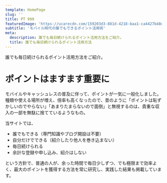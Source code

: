 ```yaml
---
template: HomePage
slug: ''
title: PT 999
featuredImage: 'https://ucarecdn.com/159203d3-881d-4218-baa1-ca4427b48d0d/'
subtitle: 'モバイル時代の誰でもできるポイント活用術'
meta:
  description: 誰でも毎日続けられるポイント活用方法をご紹介。
  title: 誰でも毎日続けられるポイント活用方法
---
```


誰でも毎日続けられるポイント活用方法をご紹介。

# ポイントはますます重要に

モバイルやキャッシュレスの普及に伴って、ポイントが一気に一般化しました。種類や使える場所が増え、倍率も高くなったので、昔のように「ポイントは恥ずかしいのでやらない」「あまりたまらないので面倒」と無視するのは、貴重な収入の一部を無駄に捨てているようなもの。

当サイトでは、
- 誰でもできる（専門知識やブログ開設は不要）
- 自分だけでできる（紹介したり他人を巻き込まない）
- 毎日続けられる
- 余計な登録や申し込み、紹介はしない

という方針で、普通の人が、余った時間で毎日少しずつ、でも極限まで効率よく、最大のポイントを獲得する方法を常に研究し、実践した結果も掲載しています。



